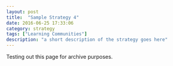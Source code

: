 ```yaml
---
layout: post
title:  "Sample Strategy 4"
date: 2016-06-25 17:33:06
category: strategy
tags: ["Learning Communities"] 
description: "a short description of the strategy goes here"
---
```


Testing out this page for archive purposes.